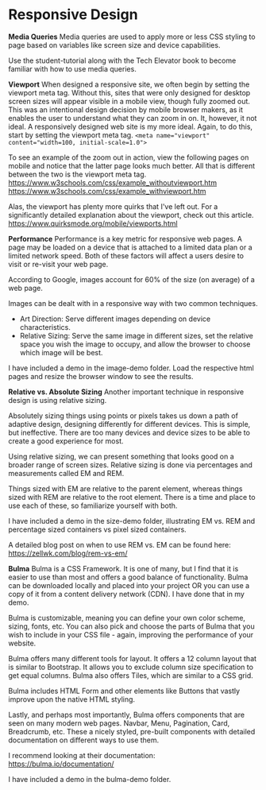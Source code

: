 # Responsive Design

**Media Queries**
Media queries are used to apply more or less CSS styling to page based on variables like screen size and device capabilities.

Use the student-tutorial along with the Tech Elevator book to become familiar with how to use media queries.


**Viewport**
When designed a responsive site, we often begin by setting the viewport meta tag. Without this, sites that were only designed for desktop screen sizes will appear visible in a mobile view, though fully zoomed out. This was an intentional design decision by mobile browser makers, as it enables the user to understand what they can zoom in on. It, however, it not ideal. A responsively designed web site is my more ideal. Again, to do this, start by setting the viewport meta tag.
`<meta name="viewport" content="width=100, initial-scale=1.0">`

To see an example of the zoom out in action, view the following pages on mobile and notice that the latter page looks much better. All that is different between the two is the viewport meta tag.
https://www.w3schools.com/css/example_withoutviewport.htm 
https://www.w3schools.com/css/example_withviewport.htm

Alas, the viewport has plenty more quirks that I've left out. For a significantly detailed explanation about the viewport, check out this article.
https://www.quirksmode.org/mobile/viewports.html


**Performance**
Performance is a key metric for responsive web pages. A page may be loaded on a device that is attached to a limited data plan or a limited network speed. Both of these factors will affect a users desire to visit or re-visit your web page.

According to Google, images account for 60% of the size (on average) of a web page.

Images can be dealt with in a responsive way with two common techniques.
- Art Direction: Serve different images depending on device characteristics.
- Relative Sizing: Serve the same image in different sizes, set the relative space you wish the image to occupy, and allow the browser to choose which image will be best.

I have included a demo in the image-demo folder. Load the respective html pages and resize the browser window to see the results.


**Relative vs. Absolute Sizing**
Another important technique in responsive design is using relative sizing. 

Absolutely sizing things using points or pixels takes us down a path of adaptive design, designing differently for different devices. This is simple, but ineffective. There are too many devices and device sizes to be able to create a good experience for most. 

Using relative sizing, we can present something that looks good on a broader range of screen sizes. Relative sizing is done via percentages and measurements called EM and REM.

Things sized with EM are relative to the parent element, whereas things sized with REM are relative to the root element. There is a time and place to use each of these, so familiarize yourself with both. 

I have included a demo in the size-demo folder, illustrating EM vs. REM and percentage sized containers vs pixel sized containers.

A detailed blog post on when to use REM vs. EM can be found here: https://zellwk.com/blog/rem-vs-em/


**Bulma**
Bulma is a CSS Framework. It is one of many, but I find that it is easier to use than most and offers a good balance of functionality. Bulma can be downloaded locally and placed into your project OR you can use a copy of it from a content delivery network (CDN). I have done that in my demo. 

Bulma is customizable, meaning you can define your own color scheme, sizing, fonts, etc. You can also pick and choose the parts of Bulma that you wish to include in your CSS file - again, improving the performance of your website.

Bulma offers many different tools for layout. It offers a 12 column layout that is similar to Bootstrap. It allows you to exclude column size specification to get equal columns. Bulma also offers Tiles, which are similar to a CSS grid.

Bulma includes HTML Form and other elements like Buttons that vastly improve upon the native HTML styling. 

Lastly, and perhaps most importantly, Bulma offers components that are seen on many modern web pages. Navbar, Menu, Pagination, Card, Breadcrumb, etc. These a nicely styled, pre-built components with detailed documentation on different ways to use them.

I recommend looking at their documentation: https://bulma.io/documentation/

I have included a demo in the bulma-demo folder.